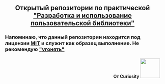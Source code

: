 <h2 align="center">Открытый репозитории по практической <a href="https://www.xelent.ru/blog/prichiny-padeniya-servera/" target="_blank">"Разработка и использование пользовательской библиотеки"</a></h1>

<h3>Напоминаю, что данный репозитории находится под лицензии <a href="https://en.wikipedia.org/wiki/MIT_License" target="_blank">MIT</a> и служит как образец выполнение. Не рекомендую <a href="https://moldovacrestina.md/ru/spisivati-greh/" target="_blank">"угонять"</a></h3>
<h4 align="right">От Curiosity</a> 
<img src="https://github.com/CuriosityDS/More-gifs/blob/Anime-gifs/kanna-kamui-kanna.gif" height="64"/></h4>
